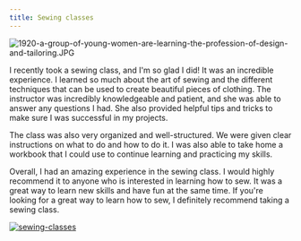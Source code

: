 ```yaml
---
title: Sewing classes
---
```


![1920-a-group-of-young-women-are-learning-the-profession-of-design-and-tailoring.JPG](/1920-a-group-of-young-women-are-learning-the-profession-of-design-and-tailoring.jpg)

I recently took a sewing class, and I'm so glad I did! It was an incredible experience. I learned so much about the art of sewing and the different techniques that can be used to create beautiful pieces of clothing. The instructor was incredibly knowledgeable and patient, and she was able to answer any questions I had. She also provided helpful tips and tricks to make sure I was successful in my projects.

The class was also very organized and well-structured. We were given clear instructions on what to do and how to do it. I was also able to take home a workbook that I could use to continue learning and practicing my skills.

Overall, I had an amazing experience in the sewing class. I would highly recommend it to anyone who is interested in learning how to sew. It was a great way to learn new skills and have fun at the same time. If you're looking for a great way to learn how to sew, I definitely recommend taking a sewing class.

[![sewing-classes](<https://dabuttonfactory.com/button.png?t=CHECK+SERVICE&f=Noto+Sans-Bold&ts=26&tc=fff&hp=45&vp=20&c=11&bgt=unicolored&bgc=4bd42f>)](<https://londonexpertfinder.com/link>)